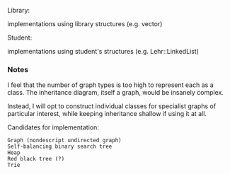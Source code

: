 Library:

implementations using library structures (e.g. vector)

Student:

implementations using student's structures (e.g. Lehr::LinkedList)

### Notes

I feel that the number of graph types is too high to represent each as a class. The inheritance diagram, itself a graph,
would be insanely complex.

Instead, I will opt to construct individual classes for specialist graphs of particular interest, while keeping inheritance shallow
if using it at all.

Candidates for implementation:
````
Graph (nondescript undirected graph)
Self-balancing binary search tree
Heap
Red black tree (?)
Trie
````